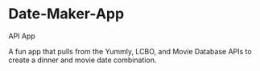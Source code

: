 # Date-Maker-App
API App

A fun app that pulls from the Yummly, LCBO, and Movie Database APIs to create a dinner and movie date combination.
